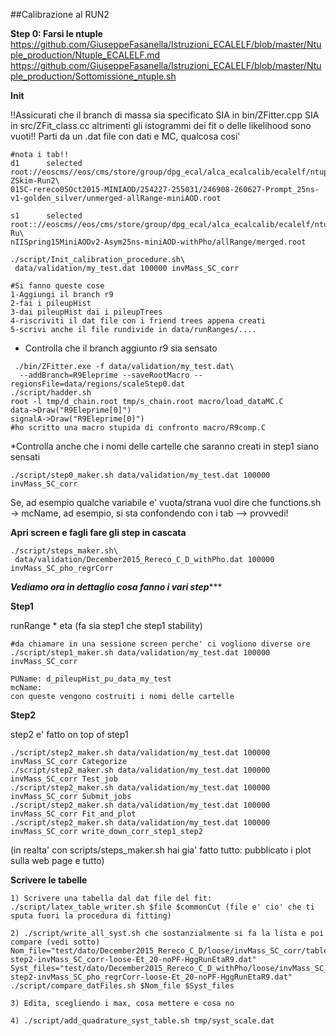 ##Calibrazione al RUN2

**Step 0: Farsi le ntuple**
https://github.com/GiuseppeFasanella/Istruzioni_ECALELF/blob/master/Ntuple_production/Ntuple_ECALELF.md
https://github.com/GiuseppeFasanella/Istruzioni_ECALELF/blob/master/Ntuple_production/Sottomissione_ntuple.sh

**Init**

!!Assicurati che il branch di massa sia specificato SIA in bin/ZFitter.cpp SIA in src/ZFit_class.cc altrimenti gli istogrammi dei fit o delle likelihood sono vuoti!!
Parti da un .dat file con dati e MC, qualcosa cosi'
```
#nota i tab!!
d1      selected     root://eoscms//eos/cms/store/group/dpg_ecal/alca_ecalcalib/ecalelf/ntuples/13TeV/MINIAODNTUPLE/74X_dataRun2_Prompt_v4/DoubleEG-ZSkim-Run2\
015C-rereco05Oct2015-MINIAOD/254227-255031/246908-260627-Prompt_25ns-v1-golden_silver/unmerged-allRange-miniAOD.root

s1      selected    root:://eoscms//eos/cms/store/group/dpg_ecal/alca_ecalcalib/ecalelf/ntuples/13TeV/MINIAODNTUPLE/74X_mcRun2_asymptotic_v2/DYJets_amctnlo-Ru\
nIISpring15MiniAODv2-Asym25ns-miniAOD-withPho/allRange/merged.root
```
```
./script/Init_calibration_procedure.sh\
 data/validation/my_test.dat 100000 invMass_SC_corr

#Si fanno queste cose
1-Aggiungi il branch r9
2-fai i pileupHist
3-dai pileupHist dai i pileupTrees
4-riscriviti il dat file con i friend trees appena creati
5-scrivi anche il file rundivide in data/runRanges/....
```
* Controlla che il branch aggiunto r9 sia sensato
```
 ./bin/ZFitter.exe -f data/validation/my_test.dat\
  --addBranch=R9Eleprime --saveRootMacro --regionsFile=data/regions/scaleStep0.dat 
./script/hadder.sh
root -l tmp/d_chain.root tmp/s_chain.root macro/load_dataMC.C
data->Draw("R9Eleprime[0]")
signalA->Draw("R9Eleprime[0]")
#ho scritto una macro stupida di confronto macro/R9comp.C
```

*Controlla anche che i nomi delle cartelle che saranno creati in step1 siano sensati
```
./script/step0_maker.sh data/validation/my_test.dat 100000 invMass_SC_corr
```
Se, ad esempio qualche variabile e' vuota/strana vuol dire che functions.sh -> mcName, ad esempio, si sta confondendo con i tab --> provvedi!

**Apri screen e fagli fare gli step in cascata**
```
./script/steps_maker.sh\
 data/validation/December2015_Rereco_C_D_withPho.dat 100000 invMass_SC_pho_regrCorr
```

*****Vediamo ora in dettaglio cosa fanno i vari step********

**Step1**

runRange * eta (fa sia step1 che step1 stability)
```
#da chiamare in una sessione screen perche' ci vogliono diverse ore
./script/step1_maker.sh data/validation/my_test.dat 100000 invMass_SC_corr
```
```
PUName: d_pileupHist_pu_data_my_test
mcName: 
con queste vengono costruiti i nomi delle cartelle
```
**Step2**

step2 e' fatto on top of step1
```
./script/step2_maker.sh data/validation/my_test.dat 100000 invMass_SC_corr Categorize
./script/step2_maker.sh data/validation/my_test.dat 100000 invMass_SC_corr Test_job
./script/step2_maker.sh data/validation/my_test.dat 100000 invMass_SC_corr Submit_jobs
./script/step2_maker.sh data/validation/my_test.dat 100000 invMass_SC_corr Fit_and_plot
./script/step2_maker.sh data/validation/my_test.dat 100000 invMass_SC_corr write_down_corr_step1_step2
```

(in realta' con scripts/steps_maker.sh hai gia' fatto tutto: pubblicato i plot sulla web page e tutto)

**Scrivere le tabelle**
```
1) Scrivere una tabella dal dat file del fit:
./script/latex_table_writer.sh $file $commonCut (file e' cio' che ti sputa fuori la procedura di fitting)

2) ./script/write_all_syst.sh che sostanzialmente si fa la lista e poi compare (vedi sotto)
Nom_file="test/dato/December2015_Rereco_C_D/loose/invMass_SC_corr/table/outFile-step2-invMass_SC_corr-loose-Et_20-noPF-HggRunEtaR9.dat"
Syst_files="test/dato/December2015_Rereco_C_D_withPho/loose/invMass_SC_pho_regrCorr/table/outFile-step2-invMass_SC_pho_regrCorr-loose-Et_20-noPF-HggRunEtaR9.dat"
./script/compare_datFiles.sh $Nom_file $Syst_files

3) Edita, scegliendo i max, cosa mettere e cosa no

4) ./script/add_quadrature_syst_table.sh tmp/syst_scale.dat
```
